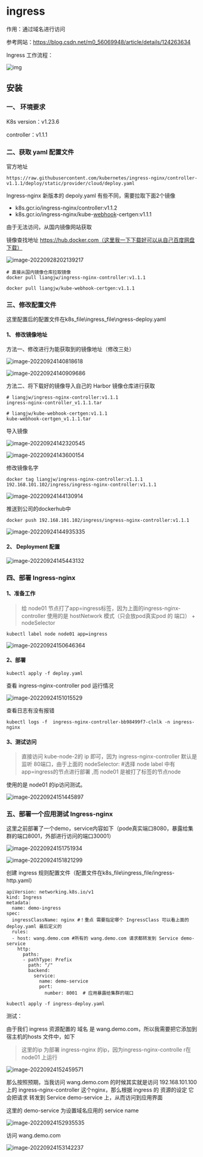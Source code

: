 # ingress

作用：通过域名进行访问

参考网站：https://blog.csdn.net/m0_56069948/article/details/124263634

Ingress 工作流程：

![img](https://img-blog.csdnimg.cn/img_convert/4421abbdc49aee42c0b5a8c88e17c5a6.png)

## 安装

### 一、 环境要求

K8s version：v1.23.6

controller：v1.1.1

### 二、获取 yaml 配置文件

官方地址 

```
https://raw.githubusercontent.com/kubernetes/ingress-nginx/controller-v1.1.1/deploy/static/provider/cloud/deploy.yaml
```

Ingress-nginx 新版本的 depoly.yaml 有些不同，需要拉取下面2个镜像

- k8s.gcr.io/ingress-nginx/controller:v1.1.2
- k8s.gcr.io/ingress-nginx/kube-[webhook](https://so.csdn.net/so/search?q=webhook&spm=1001.2101.3001.7020)-certgen:v1.1.1

由于无法访问，从国内镜像网站获取

镜像查找地址 https://hub.docker.com（这里我一下下载好可以从自己百度网盘下载）

![image-20220928202139217](images/image-20220928202139217.png)

```
# 直接从国内镜像仓库拉取镜像
docker pull liangjw/ingress-nginx-controller:v1.1.1

docker pull liangjw/kube-webhook-certgen:v1.1.1
```

### 三、修改配置文件

这里配置后的配置文件在k8s_file\ingress_file\ngress-deploy.yaml

#### 1、 修改镜像地址

方法一、修改进行为能获取到的镜像地址（修改三处）

![image-20220924140818618](images/image-20220924140818618.png)

![image-20220924140909686](images/image-20220924140909686.png)

方法二、将下载好的镜像导入自己的 Harbor 镜像仓库进行获取

```
# liangjw/ingress-nginx-controller:v1.1.1
ingress-nginx-controller_v1.1.1.tar  

# liangjw/kube-webhook-certgen:v1.1.1
kube-webhook-certgen_v1.1.1.tar
```

导入镜像

![image-20220924142320545](images/image-20220924142320545.png)

![image-20220924143600154](images/image-20220924143600154.png)

修改镜像名字

```
docker tag liangjw/ingress-nginx-controller:v1.1.1 192.168.101.102/ingress/ingress-nginx-controller:v1.1.1
```

![image-20220924144130914](images/image-20220924144130914.png)

推送到公司的dockerhub中

```
docker push 192.168.101.102/ingress/ingress-nginx-controller:v1.1.1
```

![image-20220924144935335](images/image-20220924144935335.png)

#### 2、 Deployment 配置

![image-20220924145443132](images/image-20220924145443132.png)

### 四、部署 Ingress-nginx

#### 1、准备工作

> 给 node01 节点打了app=ingress标签，因为上面的ingress-nginx-controller 使用的是 hostNetwork 模式（只会放pod真实pod 的 端口） + nodeSelector

```
kubectl label node node01 app=ingress 
```

![image-20220924150646364](images/image-20220924150646364.png)

#### 2、部署

```
kubectl apply -f deploy.yaml
```

查看 ingress-nginx-controller pod 运行情况

![image-20220924151015529](images/image-20220924151015529.png)

查看日志有没有报错

```
kubectl logs -f  ingress-nginx-controller-bb98499f7-clnlk -n ingress-nginx
```

#### 3、测试访问

> 直接访问 kube-node-2的 ip 即可，因为 ingress-nginx-controller 默认是 监听 80端口，由于上面的 nodeSelector: #选择 node label 中有 app=ingress的节点进行部署 ,而 node01 是被打了标签的节点node

使用的是 node01 的ip访问测试。

![image-20220924151445897](images/image-20220924151445897.png)

### 五、部署一个应用测试 Ingress-nginx

这里之前部署了一个demo，service内容如下（pode真实端口8080，暴露给集群的端口8001，外部进行访问的端口30001）

![image-20220924151751934](images/image-20220924151751934.png)

![image-20220924151821299](images/image-20220924151821299.png)

创建 ingress 规则配置文件（配置文件在k8s_file\ingress_file/ingress-http.yaml）

```
apiVersion: networking.k8s.io/v1
kind: Ingress
metadata:
  name: demo-ingress
spec:
  ingressClassName: nginx #！重点 需要指定哪个 IngressClass 可以看上面的 deploy.yaml 最后定义的
  rules:
  - host: wang.demo.com #所有的 wang.demo.com 请求都转发到 Service demo-service
    http:
      paths:
      - pathType: Prefix
        path: "/"
        backend:
          service:
            name: demo-service
            port: 
              number: 8001  # 应用暴露给集群的端口

```

```
kubectl apply -f ingress-deploy.yaml
```

测试：

由于我们 ingress 资源配置的 域名 是 wang.demo.com，所以我需要把它添加到 宿主机的hosts 文件中，如下

> 这里的ip 为部署 ingress-nginx 的ip，因为ingress-nginx-controlle r在node01 上运行

![image-20220924152459571](images/image-20220924152459571.png)

那么按照预期，当我访问 wang.demo.com 的时候其实就是访问 192.168.101.100 上的 ingress-nginx-controller 这个nginx，那么根据 ingress 的 资源的设定 它会把请求 转发到 Service demo-service 上，从而访问到应用界面

这里的 demo-service 为设置域名应用的 service name

![image-20220924152935535](images/image-20220924152935535.png)

访问 wang.demo.com

![image-20220924153142237](images/image-20220924153142237.png)